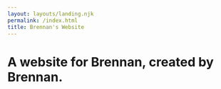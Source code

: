 ```yaml
---
layout: layouts/landing.njk
permalink: /index.html
title: Brennan's Website
---
```


# A website for Brennan, created by Brennan.
